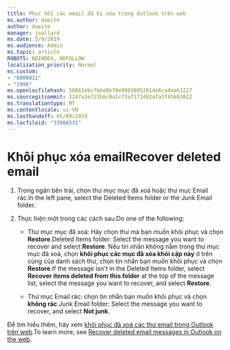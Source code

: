 ```yaml
---
title: Phục hồi các email đã bị xóa trong Outlook trên web
ms.author: daeite
author: daeite
manager: joallard
ms.date: 5/9/2019
ms.audience: Admin
ms.topic: article
ROBOTS: NOINDEX, NOFOLLOW
localization_priority: Normal
ms.custom:
- "8000011"
- "1996"
ms.openlocfilehash: 58861ebcfb6e8b70e9903805201de6ca4aa61227
ms.sourcegitcommit: 2247a2e723b6c0a1cf3af1f2d82afa1f45803812
ms.translationtype: MT
ms.contentlocale: vi-VN
ms.lasthandoff: 05/09/2019
ms.locfileid: "33866531"
---
```

# <a name="recover-deleted-email"></a><span data-ttu-id="cfea2-102">Khôi phục xóa email</span><span class="sxs-lookup"><span data-stu-id="cfea2-102">Recover deleted email</span></span>

1. <span data-ttu-id="cfea2-103">Trong ngăn bên trái, chọn thư mục mục đã xoá hoặc thư mục Email rác.</span><span class="sxs-lookup"><span data-stu-id="cfea2-103">In the left pane, select the Deleted Items folder or the Junk Email folder.</span></span>

2. <span data-ttu-id="cfea2-104">Thực hiện một trong các cách sau:</span><span class="sxs-lookup"><span data-stu-id="cfea2-104">Do one of the following:</span></span>

    - <span data-ttu-id="cfea2-105">Thư mục mục đã xoá: Hãy chọn thư mà bạn muốn khôi phục và chọn **Restore**.</span><span class="sxs-lookup"><span data-stu-id="cfea2-105">Deleted Items folder: Select the message you want to recover and select **Restore**.</span></span> <span data-ttu-id="cfea2-106">Nếu tin nhắn không nằm trong thư mục mục đã xoá, chọn **khôi phục các mục đã xóa khỏi cặp này** ở trên cùng của danh sách thư, chọn tin nhắn bạn muốn khôi phục và chọn **Restore**.</span><span class="sxs-lookup"><span data-stu-id="cfea2-106">If the message isn't in the Deleted Items folder, select **Recover items deleted from this folder** at the top of the message list, select the message you want to recover, and select **Restore**.</span></span>

    - <span data-ttu-id="cfea2-107">Thư mục Email rác: chọn tin nhắn bạn muốn khôi phục và chọn **không rác**.</span><span class="sxs-lookup"><span data-stu-id="cfea2-107">Junk Email folder: Select the message you want to recover, and select **Not junk**.</span></span>

<span data-ttu-id="cfea2-108">Để tìm hiểu thêm, hãy xem [khôi phục đã xoá các thư email trong Outlook trên web](https://support.office.com/article/a8ca78ac-4721-4066-95dd-571842e9fb11).</span><span class="sxs-lookup"><span data-stu-id="cfea2-108">To learn more, see [Recover deleted email messages in Outlook on the web](https://support.office.com/article/a8ca78ac-4721-4066-95dd-571842e9fb11).</span></span>